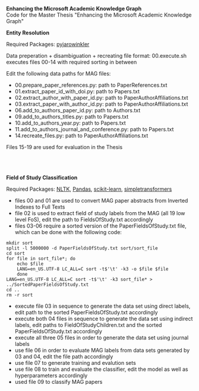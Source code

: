 **Enhancing the Microsoft Academic Knowledge Graph**  
Code for the Master Thesis "Enhancing the Microsoft Academic Knowledge Graph"

**Entity Resolution**  

Required Packages:
[pyjarowinkler](https://pypi.org/project/pyjarowinkler/)

Data preperation + disambiguation + recreating file format: 00.execute.sh executes files 00-14 with required sorting in between

Edit the following data paths for MAG files:  
* 00.prepare_paper_references.py: path to PaperReferences.txt  
* 01.extract_paper_id_with_doi.py: path to Papers.txt  
* 02.extract_author_with_paper_id.py: path to PaperAuthorAffiliations.txt  
* 03.extract_paper_with_author_id.py: path to PaperAuthorAffiliations.txt  
* 06.add_to_authors_paper_id.py: path to Authors.txt  
* 09.add_to_authors_titles.py: path to Papers.txt  
* 10.add_to_authors_year.py: path to Papers.txt  
* 11.add_to_authors_journal_and_conference.py: path to Papers.txt  
* 14.recreate_files.py: path to PaperAuthorAffiliations.txt  

Files 15-19 are used for evaluation in the Thesis

<br><br><br>
**Field of Study Classification**  

Required Packages:
[NLTK](http://www.nltk.org/), [Pandas](https://pypi.org/project/pandas/), [scikit-learn](https://scikit-learn.org/stable/index.html), [simpletransformers](https://pypi.org/project/simpletransformers/)

* files 00 and 01 are used to convert MAG paper abstracts from Inverted Indexes to Full Texts  
* file 02 is used to extract field of study labels from the MAG (all 19 low level FoS), edit the path to FieldsOfStudy.txt accordingly  
* files 03-06 require a sorted version of the PaperFieldsOfStudy.txt file, which can be done with the following code:
````
mkdir sort
split -l 5000000 -d PaperFieldsOfStudy.txt sort/sort_file
cd sort
for file in sort_file*; do
    echo $file
    LANG=en_US.UTF-8 LC_ALL=C sort -t$'\t' -k3 -o $file $file
    done
LANG=en_US.UTF-8 LC_ALL=C sort -t$'\t' -k3 sort_file* > ../SortedPaperFieldsOfStudy.txt
cd ..
rm -r sort
````
* execute file 03 in sequence to generate the data set using direct labels, edit path to the sorted PaperFieldsOfStudy.txt accordingly  
* execute both 04 files in sequence to generate the data set using indirect labels, edit paths to FieldOfStudyChildren.txt and the sorted PaperFieldsOfStudy.txt accordingly  
* execute all three 05 files in order to generate the data set using journal labels
* use file 06 in order to evaluate MAG labels from data sets generated by 03 and 04, edit the file path accordingly  
* use file 07 to generate training and evalution sets  
* use file 08 to train and evaluate the classifier, edit the model as well as hyperparameters accordingly  
* used file 09 to classify MAG papers  
